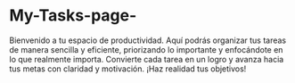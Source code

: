 # My-Tasks-page-
Bienvenido a tu espacio de productividad. Aquí podrás organizar tus tareas de manera sencilla y eficiente, priorizando lo importante y enfocándote en lo que realmente importa. Convierte cada tarea en un logro y avanza hacia tus metas con claridad y motivación. ¡Haz realidad tus objetivos!
